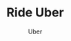 ---
title: 'Ride Uber'
author: Uber
project_image_path: 'https://www.pixijs.com/wp/wp-content/uploads/Ride-Uber-540x312.jpg'
external_url: 'https://ride.uber.com/en_US/'
---